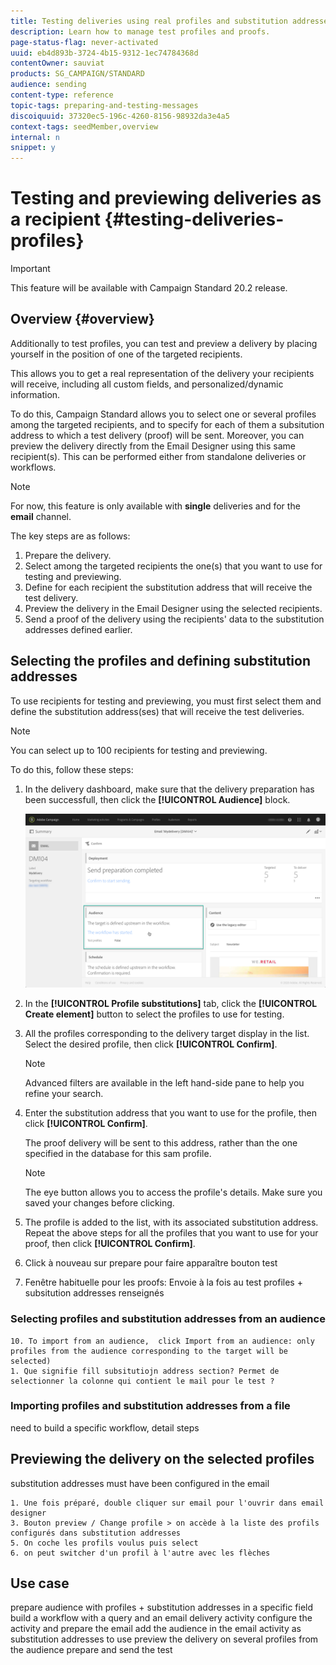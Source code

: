 ```yaml
---
title: Testing deliveries using real profiles and substitution addresses
description: Learn how to manage test profiles and proofs.
page-status-flag: never-activated
uuid: eb4d893b-3724-4b15-9312-1ec74784368d
contentOwner: sauviat
products: SG_CAMPAIGN/STANDARD
audience: sending
content-type: reference
topic-tags: preparing-and-testing-messages
discoiquuid: 37320ec5-196c-4260-8156-98932da3e4a5
context-tags: seedMember,overview
internal: n
snippet: y
---
```


# Testing and previewing deliveries as a recipient {#testing-deliveries-profiles}

>[!IMPORTANT]
>
>This feature will be available with Campaign Standard 20.2 release.

## Overview {#overview}

Additionally to test profiles, you can test and preview a delivery by placing yourself in the position of one of the targeted recipients.

This allows you to get a real representation of the delivery your recipients will receive, including all custom fields, and personalized/dynamic information.

To do this, Campaign Standard allows you to select one or several profiles among the targeted recipients, and to specify for each of them a subsitution address to which a test delivery (proof) will be sent. Moreover, you can preview the delivery directly from the Email Designer using this same recipient(s). This can be performed either from standalone deliveries or workflows.

>[!NOTE]
>
>For now, this feature is only available with **single** deliveries and for the **email** channel.

The key steps are as follows:

1. Prepare the delivery.
1. Select among the targeted recipients the one(s) that you want to use for testing and previewing.
1. Define for each recipient the substitution address that will receive the test delivery.
1. Preview the delivery in the Email Designer using the selected recipients.
1. Send a proof of the delivery using the recipients' data to the substitution addresses defined earlier.

## Selecting the profiles and defining substitution addresses

To use recipients for testing and previewing, you must first select them and define the substitution address(ses) that will receive the test deliveries.

>[!NOTE]
>
>You can select up to 100 recipients for testing and previewing.

To do this, follow these steps:

1. In the delivery dashboard, make sure that the delivery preparation has been successfull, then click the **[!UICONTROL Audience]** block.

   ![](assets/substitution_preparation.png)

1. In the **[!UICONTROL Profile substitutions]** tab, click the **[!UICONTROL Create element]** button to select the profiles to use for testing.
1. All the profiles corresponding to the delivery target display in the list. Select the desired profile, then click **[!UICONTROL Confirm]**.

    >[!NOTE]
    >
    >Advanced filters are available  in the left hand-side pane to help you refine your search.

1. Enter the substitution address that you want to use for the profile, then click **[!UICONTROL Confirm]**.

    The proof delivery will be sent to this address, rather than the one specified in the database for this sam profile.

    >[!NOTE]
    >
    >The eye button allows you to access the profile's details. Make sure you saved your changes before clicking.

1. The profile is added to the list, with its associated substitution address. Repeat the above steps for all the profiles that you want to use for your proof, then click **[!UICONTROL Confirm]**.
1. Click à nouveau sur prepare pour faire apparaître bouton test
1. Fenêtre habituelle pour les proofs:
    Envoie à la fois au test profiles + subsitution addresses renseignés

### Selecting profiles and substitution addresses from an audience

	10. To import from an audience,  click Import from an audience: only profiles from the audience corresponding to the target will be selected)
    1. Que signifie fill subsitutiojn address section? Permet de selectionner la colonne qui contient le mail pour le test ? 

### Importing profiles and substitution addresses from a file

need to build a specific workflow, detail steps

## Previewing the delivery on the selected profiles

substitution addresses must have been configured in the email
	
	1. Une fois préparé, double cliquer sur email pour l'ouvrir dans email designer
	3. Bouton preview / Change profile > on accède à la liste des profils configurés dans substitution addresses
	5. On coche les profils voulus puis select
	6. on peut switcher d'un profil à l'autre avec les flèches
	

## Use case
prepare audience with profiles + substitution addresses in a specific field
build a workflow with a query and an email delivery activity
configure the activity and prepare the email
add the audience in the email activity as substitution addresses to use
preview the delivery on several profiles from the audience
prepare and send the test